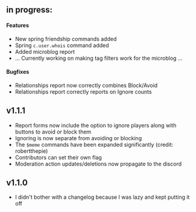 ## in progress:

#### Features

- New spring friendship commands added
- Spring `c.user.whois` command added
- Added microblog report
- ... Currently working on making tag filters work for the microblog ...

#### Bugfixes

- Relationships report now correctly combines Block/Avoid
- Relationships report correctly reports on Ignore counts

## v1.1.1

* Report forms now include the option to ignore players along with buttons to avoid or block them
* Ignoring is now separate from avoiding or blocking
* The `$meme` commands have been expanded significantly (credit: robertthepie)
* Contributors can set their own flag
* Moderation action updates/deletions now propagate to the discord

## v1.1.0

- I didn't bother with a changelog because I was lazy and kept putting it off
